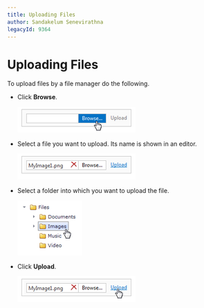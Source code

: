 ```yaml
---
title: Uploading Files
author: Sandakelum Senevirathna
legacyId: 9364
---
```

# Uploading Files
To upload files by a file manager do the following.
* Click **Browse**.
	
	![ASPxFileManager_UploadPanel](../../images/img13310.png)
* Select a file you want to upload. Its name is shown in an editor.
	
	![ASPxFileManager_UploadPanel3](../../images/img13312.png)
* Select a folder into which you want to upload the file.
	
	![ASPxFileManager_UploadPanel4](../../images/img13313.png)
* Click **Upload**.
	
	![ASPxFileManager_UploadPanel2](../../images/img13311.png)